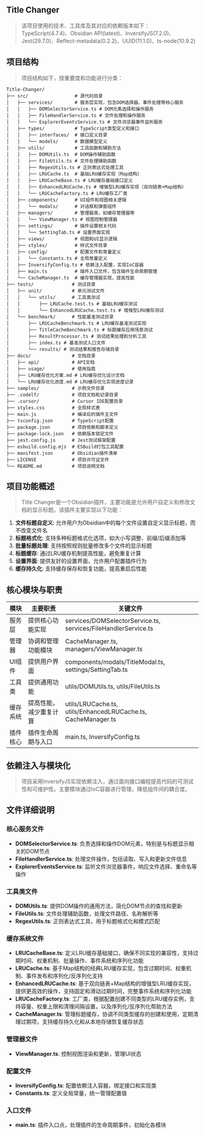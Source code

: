 ## Title Changer
> 该项目使用的技术、工具库及其对应的依赖版本如下：
> TypeScript(4.7.4)、Obsidian API(latest)、InversifyJS(7.2.0)、Jest(29.7.0)、Reflect-metadata(0.2.2)、UUID(11.1.0)、ts-node(10.9.2)


## 项目结构

> 项目结构如下，按重要度和功能进行分类：

```
Title-Changer/
├── src/                 # 源代码目录
│   ├── services/        # 服务层实现，包含DOM选择器、事件处理等核心服务
│   │   ├── DOMSelectorService.ts # DOM元素选择和操作服务
│   │   ├── FileHandlerService.ts # 文件处理和操作服务
│   │   └── ExplorerEventsService.ts # 文件浏览器事件监听服务
│   ├── types/           # TypeScript类型定义和接口
│   │   ├── interfaces/  # 接口定义目录
│   │   └── models/      # 数据模型定义
│   ├── utils/           # 工具函数和辅助方法
│   │   ├── DOMUtils.ts  # DOM操作辅助函数
│   │   ├── FileUtils.ts # 文件处理辅助函数
│   │   ├── RegexUtils.ts # 正则表达式处理工具
│   │   ├── LRUCache.ts  # 基础LRU缓存实现（Map结构）
│   │   ├── LRUCacheBase.ts # LRU缓存基础接口定义
│   │   ├── EnhancedLRUCache.ts # 增强型LRU缓存实现（双向链表+Map结构）
│   │   └── LRUCacheFactory.ts # LRU缓存工厂类
│   ├── components/      # UI组件和视图相关逻辑
│   │   └── modals/      # 对话框和弹窗组件
│   ├── managers/        # 管理器类，如缓存管理器等
│   │   └── ViewManager.ts # 视图控制管理器
│   ├── settings/        # 插件设置相关代码
│   │   └── SettingTab.ts # 设置界面实现
│   ├── views/           # 视图和UI显示逻辑
│   ├── styles/          # 样式文件目录
│   ├── config/          # 配置文件和常量定义
│   │   └── Constants.ts # 全局常量定义
│   ├── InversifyConfig.ts # 依赖注入配置，实现IoC容器
│   ├── main.ts          # 插件入口文件，包含插件生命周期管理
│   └── CacheManager.ts  # 缓存管理器实现，提高性能
├── tests/              # 测试目录
│   ├── unit/           # 单元测试文件
│   │   └── utils/      # 工具类测试
│   │       ├── LRUCache.test.ts # 基础LRU缓存测试
│   │       └── EnhancedLRUCache.test.ts # 增强型LRU缓存测试
│   └── benchmark/      # 性能基准测试目录
│       ├── LRUCacheBenchmark.ts # LRU缓存基准测试实现
│       ├── TitleCacheBenchmark.ts # 标题缓存应用场景测试
│       ├── ResultProcessor.ts # 测试结果处理和分析工具
│       ├── index.ts # 基准测试入口文件
│       └── results/ # 测试结果和报告存储目录
├── docs/               # 文档目录
│   ├── api/            # API文档
│   ├── usage/          # 使用指南
│   ├── LRU缓存优化方案.md # LRU缓存优化设计文档
│   └── LRU缓存优化进度.md # LRU缓存优化实现进度记录
├── samples/            # 示例文件目录
├── .codelf/            # 项目文档和记录目录
├── .cursor/            # Cursor IDE配置目录
├── styles.css          # 全局样式表
├── main.js             # 编译后的插件主文件
├── tsconfig.json       # TypeScript配置
├── package.json        # 项目依赖和脚本定义
├── package-lock.json   # 依赖版本锁定文件
├── jest.config.js      # Jest测试框架配置
├── esbuild.config.mjs  # ESBuild打包工具配置
├── manifest.json       # Obsidian插件清单
├── LICENSE             # 项目许可证文件
└── README.md           # 项目说明文档
```

## 项目功能概述

> Title Changer是一个Obsidian插件，主要功能是允许用户自定义和修改文档的显示标题。该插件主要实现以下功能：

1. **文件标题自定义**: 允许用户为Obsidian中的每个文件设置自定义显示标题，而不改变文件名
2. **标题格式化**: 支持多种标题格式化选项，如大小写调整、前缀/后缀添加等
3. **批量标题处理**: 支持按照规则批量修改多个文件的显示标题
4. **标题缓存**: 通过LRU缓存机制提高性能，避免重复计算
5. **设置界面**: 提供友好的设置界面，允许用户配置插件行为
6. **缓存持久化**: 支持缓存保存和恢复功能，提高重启后性能

## 核心模块与职责

| 模块 | 主要职责 | 关键文件 |
|------|---------|---------|
| 服务层 | 提供核心功能实现 | services/DOMSelectorService.ts, services/FileHandlerService.ts |
| 管理器 | 协调和管理功能模块 | CacheManager.ts, managers/ViewManager.ts |
| UI组件 | 提供用户界面 | components/modals/TitleModal.ts, settings/SettingTab.ts |
| 工具类 | 提供通用功能 | utils/DOMUtils.ts, utils/FileUtils.ts |
| 缓存系统 | 提高性能，减少重复计算 | utils/LRUCache.ts, utils/EnhancedLRUCache.ts, CacheManager.ts |
| 插件核心 | 插件生命周期与入口 | main.ts, InversifyConfig.ts |

## 依赖注入与模块化

> 项目采用InversifyJS实现依赖注入，通过面向接口编程提高代码的可测试性和可维护性。主要模块通过IoC容器进行管理，降低组件间的耦合度。

## 文件详细说明

### 核心服务文件
- **DOMSelectorService.ts**: 负责选择和操作DOM元素，特别是与标题显示相关的DOM节点
- **FileHandlerService.ts**: 处理文件操作，包括读取、写入和更新文件信息
- **ExplorerEventsService.ts**: 监听文件浏览器事件，响应文件选择、重命名等操作

### 工具类文件
- **DOMUtils.ts**: 提供DOM操作的通用方法，简化DOM节点的查找和更新
- **FileUtils.ts**: 文件处理辅助函数，处理文件路径、名称解析等
- **RegexUtils.ts**: 正则表达式工具，用于标题格式化和模式匹配

### 缓存系统文件
- **LRUCacheBase.ts**: 定义LRU缓存基础接口，确保不同实现的兼容性，支持过期时间、权重机制、批量操作、事件系统和序列化功能
- **LRUCache.ts**: 基于Map结构的经典LRU缓存实现，包含过期时间、权重机制、事件发布和序列化/反序列化支持
- **EnhancedLRUCache.ts**: 基于双向链表+Map结构的增强型LRU缓存实现，提供更高效的操作，支持固定和滑动过期时间，完整事件系统和序列化功能
- **LRUCacheFactory.ts**: 工厂类，根据配置创建不同类型的LRU缓存实例，支持容量、权重上限和清理间隔设置，以及序列化/反序列化帮助方法
- **CacheManager.ts**: 管理标题缓存，协调不同类型缓存的创建和使用，定期清理过期项，支持缓存持久化和从本地存储恢复缓存状态

### 管理器文件
- **ViewManager.ts**: 控制视图渲染和更新，管理UI状态

### 配置文件
- **InversifyConfig.ts**: 配置依赖注入容器，绑定接口和实现类
- **Constants.ts**: 定义全局常量，统一管理配置值

### 入口文件
- **main.ts**: 插件入口点，处理插件的生命周期事件，初始化各模块